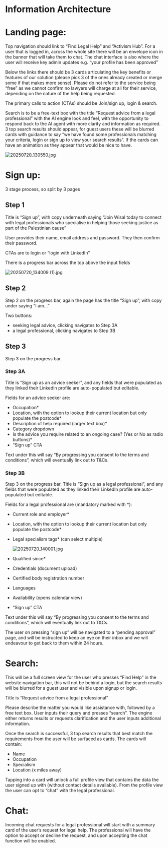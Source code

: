 # Information Architecture

# **Landing page:**

Top navigation should link to “Find Legal Help” and “Activism Hub”. For a user that is logged in, across the whole site there will be an envelope icon in the banner that will take them to chat. The chat interface is also where the user will receive key admin updates e.g. “your profile has been approved”

Below the links there should be 3 cards articulating the key benefits or features of our solution (please pick 3 of the ones already created or merge some if that makes more sense). Please do not refer to the service being “free” as we cannot confirm no lawyers will charge at all for their service, depending on the nature of the help being requested.

The primary calls to action (CTAs) should be Join/sign up, login & search. 

Search is to be a free-text box with the title “Request advice from a legal professional” with the AI engine look and feel, with the opportunity to respond back to the AI agent with more clarity and information as required. 3 top search results should appear, for guest users these will be blurred cards with guidance to say “we have found some professionals matching your criteria, login or sign up to view your search results”. If the cards can have an animation as they appear that would be nice to have.

![20250720_130550.jpg](Information%20Architecture%20236ce21c694a80519fb2f3f640379097/20250720_130550.jpg)

# **Sign up:**

3 stage process, so split by 3 pages

## Step 1

Title is “Sign up”, with copy underneath saying “Join Wisal today to connect with legal professionals who specialise in helping those seeking justice as part of the Palestinian cause”

User provides their name, email address and password. They then confirm their password.

CTAs are to login or “login with LinkedIn”

There is a progress bar across the top above the input fields

![20250720_134009 (1).jpg](Information%20Architecture%20236ce21c694a80519fb2f3f640379097/20250720_134009_(1).jpg)

## Step 2

Step 2 on the progress bar, again the page has the title “Sign up”, with copy under saying “I am…”

Two buttons:

- seeking legal advice, clicking navigates to Step 3A
- a legal professional, clicking navigates to Step 3B

## Step 3

Step 3 on the progress bar. 

### Step 3A

Title is “Sign up as an advice seeker”, and any fields that were populated as they linked their LinkedIn profile are auto-populated but editable.

Fields for an advice seeker are:

- Occupation*
- Location, with the option to lookup their current location but only populate the postcode*
- Description of help required (larger text box)*
- Category dropdown
- Is the advice you require related to an ongoing case? (Yes or No as radio buttons)*
- “Sign up” CTA

Text under this will say “By progressing you consent to the terms and conditions”, which will eventually link out to T&Cs.

### Step 3B

Step 3 on the progress bar. Title is “Sign up as a legal professional”, and any fields that were populated as they linked their LinkedIn profile are auto-populated but editable.

Fields for a legal professional are (mandatory marked with *):

- Current role and employer*
- Location, with the option to lookup their current location but only populate the postcode*
- Legal specialism tags* (can select multiple)
    
    ![20250720_140001.jpg](Information%20Architecture%20236ce21c694a80519fb2f3f640379097/095c7809-2f1f-429b-abd4-a88a6e01c7ee.png)
    
- Qualified since*
- Credentials (document upload)
- Certified body registration number
- Languages
- Availability (opens calendar view)
- “Sign up” CTA

Text under this will say “By progressing you consent to the terms and conditions”, which will eventually link out to T&Cs.

The user on pressing “sign up” will be navigated to a “pending approval” page, and will be instructed to keep an eye on their inbox and we will endeavour to get back to them within 24 hours.

# Search:

This will be a full screen view for the user who presses “Find Help” in the website navigation bar, this will not be behind a login, but the search results will be blurred for a guest user and visible upon signup or login.

Title is “Request advice from a legal professional”

Please describe the matter you would like assistance with, followed by a free text box. User inputs their query and presses “search”. The engine either returns results or requests clarification and the user inputs additional information. 

Once the search is successful, 3 top search results that best match the requirements from the user will be surfaced as cards. The cards will contain:

- Name
- Occupation
- Specialism
- Location (x miles away)

Tapping into a card will unlock a full profile view that contains the data the user signed up with (without contact details available). From the profile view the user can opt to “chat” with the legal professional.

# Chat:

Incoming chat requests for a legal professional will start with a summary card of the user’s request for legal help. The professional will have the option to accept or decline the request, and upon accepting the chat function will be enabled.